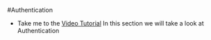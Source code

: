 #Authentication
- Take me to the [Video Tutorial](https://kodekloud.com/courses/1378608/lectures/31703380)
In this section we will take a look at Authentication
